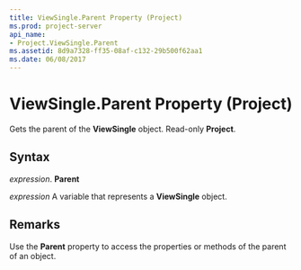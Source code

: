 ```yaml
---
title: ViewSingle.Parent Property (Project)
ms.prod: project-server
api_name:
- Project.ViewSingle.Parent
ms.assetid: 8d9a7328-ff35-08af-c132-29b500f62aa1
ms.date: 06/08/2017
---
```



# ViewSingle.Parent Property (Project)

Gets the parent of the **ViewSingle** object. Read-only **Project**.


## Syntax

 _expression_. **Parent**

 _expression_ A variable that represents a **ViewSingle** object.


## Remarks

Use the **Parent** property to access the properties or methods of the parent of an object.


